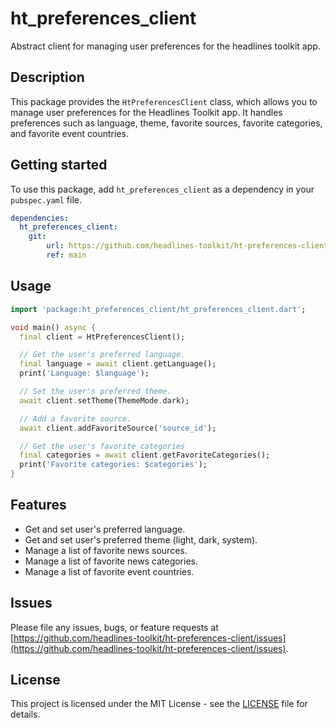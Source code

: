# ht_preferences_client

Abstract client for managing user preferences for the headlines toolkit app.

## Description

This package provides the `HtPreferencesClient` class, which allows you to manage user preferences for the Headlines Toolkit app. It handles preferences such as language, theme, favorite sources, favorite categories, and favorite event countries.

## Getting started

To use this package, add `ht_preferences_client` as a dependency in your `pubspec.yaml` file.

```yaml
dependencies:
  ht_preferences_client:
    git:
        url: https://github.com/headlines-toolkit/ht-preferences-client.git
        ref: main
```

## Usage

```dart
import 'package:ht_preferences_client/ht_preferences_client.dart';

void main() async {
  final client = HtPreferencesClient();

  // Get the user's preferred language.
  final language = await client.getLanguage();
  print('Language: $language');

  // Set the user's preferred theme.
  await client.setTheme(ThemeMode.dark);

  // Add a favorite source.
  await client.addFavoriteSource('source_id');

  // Get the user's favorite categories
  final categories = await client.getFavoriteCategories();
  print('Favorite categories: $categories');
}

```

## Features

*   Get and set user's preferred language.
*   Get and set user's preferred theme (light, dark, system).
*   Manage a list of favorite news sources.
*   Manage a list of favorite news categories.
*   Manage a list of favorite event countries.

## Issues

Please file any issues, bugs, or feature requests at [https://github.com/headlines-toolkit/ht-preferences-client/issues](https://github.com/headlines-toolkit/ht-preferences-client/issues).

## License

This project is licensed under the MIT License - see the [LICENSE](LICENSE) file for details.
